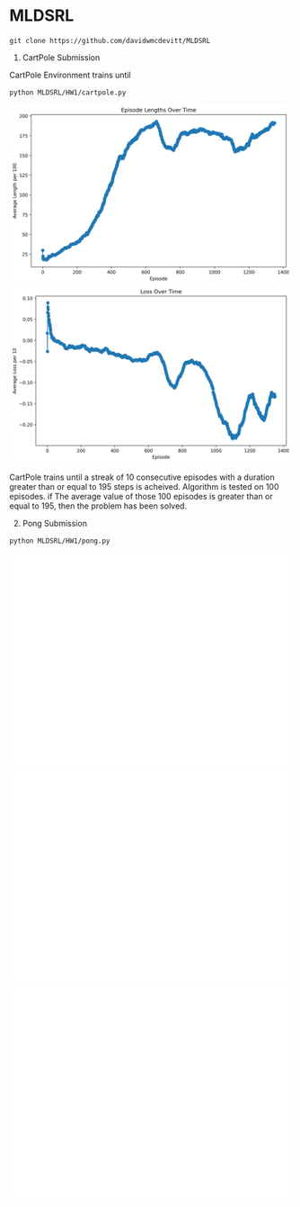 # MLDSRL

```
git clone https://github.com/davidwmcdevitt/MLDSRL
```

1. CartPole Submission

CartPole Environment trains until 
   
```
python MLDSRL/HW1/cartpole.py
```

![CartPole-1](./HW1/results/cartpole_rolling_duration.png)
![CartPole-2](./HW1/results/cartpole_rolling_loss.png)

CartPole trains until a streak of 10 consecutive episodes with a duration greater than or equal to 195 steps is acheived. Algorithm is tested on 100 episodes. if The average value of those 100 episodes is greater than or equal to 195, then the problem has been solved. 

2. Pong Submission

```
python MLDSRL/HW1/pong.py
```
![Pong-1](./HW1/results/pong_avg_life.png)
![Pong-2](./HW1/results/pong_avg_reward.png)
![Pong-3](./HW1/results/pong_loss.png)
